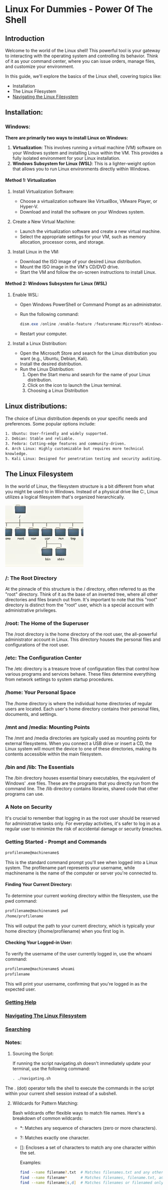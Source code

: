 # Linux For Dummies - Power Of The Shell

## Introduction

Welcome to the world of the Linux shell! This powerful tool is your gateway to interacting with the operating system and controlling its behavior. Think of it as your command center, where you can issue orders, manage files, and customize your environment.

In this guide, we'll explore the basics of the Linux shell, covering topics like:

- Installation
- The Linux Filesystem
- [Navigating the Linux Filesystem](./NAVIGATING.md)

## Installation:

### Windows:

**There are primarily two ways to install Linux on Windows:**

1. **Virtualization**: This involves running a virtual machine (VM) software on your Windows system and installing Linux within the VM. This provides a fully isolated environment for your Linux installation.
2. **Windows Subsystem for Linux (WSL)**: This is a lighter-weight option that allows you to run Linux environments directly within Windows.

#### Method 1: Virtualization

1. Install Virtualization Software:

    * Choose a virtualization software like VirtualBox, VMware Player, or Hyper-V.
    * Download and install the software on your Windows system.

2. Create a New Virtual Machine:

    * Launch the virtualization software and create a new virtual machine.
    * Select the appropriate settings for your VM, such as memory allocation, processor cores, and storage.

3. Install Linux in the VM:

    * Download the ISO image of your desired Linux distribution.
    * Mount the ISO image in the VM's CD/DVD drive.
    * Start the VM and follow the on-screen instructions to install Linux.

#### Method 2: Windows Subsystem for Linux (WSL)

1. Enable WSL:

    * Open Windows PowerShell or Command Prompt as an administrator.
    * Run the following command:

        ```PowerShell
        dism.exe /online /enable-feature /featurename:Microsoft-Windows-Subsystem-Linux # Use code with caution.
        ```
    * Restart your computer.


2. Install a Linux Distribution:

    - Open the Microsoft Store and search for the Linux distribution you want (e.g., Ubuntu, Debian, Kali).
    - Install the desired distribution.
    - Run the Linux Distribution:
        1. Open the Start menu and search for the name of your Linux distribution.
        2. Click on the icon to launch the Linux terminal.
        3. Choosing a Linux Distribution

## Linux distributions:

The choice of Linux distribution depends on your specific needs and preferences. Some popular options include:

    1. Ubuntu: User-friendly and widely supported.
    2. Debian: Stable and reliable.
    3. Fedora: Cutting-edge features and community-driven.
    4. Arch Linux: Highly customizable but requires more technical knowledge.
    5. Kali Linux: Designed for penetration testing and security auditing.

## The Linux Filesystem

In the world of Linux, the filesystem structure is a bit different from what you might be used to in Windows.
Instead of a physical drive like C:, Linux utilizes a logical filesystem that's organized hierarchically.

![filesystem-diagram](./public/filesystem.png)

### /: The Root Directory

At the pinnacle of this structure is the / directory, often referred to as the "root" directory.
Think of it as the base of an inverted tree, where all other directories and files branch out from.
It's important to note that this "root" directory is distinct from the "root" user, which is a special account with administrative privileges.

### /root: The Home of the Superuser

The /root directory is the home directory of the root user, the all-powerful administrator account in Linux. This directory houses the personal files and configurations of the root user.

### /etc: The Configuration Center

The /etc directory is a treasure trove of configuration files that control how various programs and services behave. These files determine everything from network settings to system startup procedures.

### /home: Your Personal Space

The /home directory is where the individual home directories of regular users are located. Each user's home directory contains their personal files, documents, and settings.

### /mnt and /media: Mounting Points

The /mnt and /media directories are typically used as mounting points for external filesystems. When you connect a USB drive or insert a CD, the Linux system will mount the device to one of these directories, making its contents accessible within the main filesystem.

### /bin and /lib: The Essentials

The /bin directory houses essential binary executables, the equivalent of Windows' .exe files. These are the programs that you directly run from the command line. The /lib directory contains libraries, shared code that other programs can use.

### A Note on Security

It's crucial to remember that logging in as the root user should be reserved for administrative tasks only. For everyday activities, it's safer to log in as a regular user to minimize the risk of accidental damage or security breaches.

### Getting Started - Prompt and Commands

```zsh
profilename@machinename$ 
```

This is the standard command prompt you'll see when logged into a Linux system. The profilename part represents your username,
while machinename is the name of the computer or server you're connected to.

#### Finding Your Current Directory:

To determine your current working directory within the filesystem, use the pwd command:

```zsh
profilename@machinename$ pwd
/home/profilename
```

This will output the path to your current directory, which is typically your home directory (/home/profilename) when you first log in.

#### Checking Your Logged-in User:

To verify the username of the user currently logged in, use the whoami command:

```zsh
profilename@machinename$ whoami
profilename
```

This will print your username, confirming that you're logged in as the expected user.

### [Getting Help](./getting-help/GETTINGHELP.md)
### [Navigating The Linux Filesystem](./navigating/NAVIGATINGLINUXFILESYSTEM.md)
### [Searching](./searching/SEARCHING.md)

### Notes:

1. Sourcing the Script:
    
    If running the script navigating.sh doesn't immediately update your terminal, use the following command:

    ```zsh
    . ./navigating.sh
    ```

The . (dot) operator tells the shell to execute the commands in the script within your current shell session instead of a subshell.

2. Wildcards for Pattern Matching:

    Bash wildcards offer flexible ways to match file names. Here's a breakdown of common wildcards:

    - *: Matches any sequence of characters (zero or more characters).
    - ?: Matches exactly one character.
    - []: Encloses a set of characters to match any one character within the set.

        Examples:

        ```zsh
        find --name filename?.txt  # Matches filenames.txt and any other file with a single character before ".txt".
        find --name filename*      # Matches filenames, filename.txt, and even filename.something.
        find --name filename[s,d]  # Matches filenames or filenamed only.
        ```

